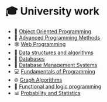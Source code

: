 # 🎓 University work
- 🌌 [Object Oriented Programming](https://github.com/raul-dunca/object-oriented-programming)
- 💾 [Advanced Programming Methods](https://github.com/raul-dunca/advanced-Programming-methods)
- 🕸️ [Web Programming](https://github.com/raul-dunca/web)
- 🧰 [Data structures and algorithms](https://github.com/raul-dunca/data-structures-and-algorithms)
- 📑 [Databases](https://github.com/raul-dunca/databases)
- 🏢 [Database Management Systems](https://github.com/raul-dunca/dbsm)
- 💻 [Fundamentals of Programming](https://github.com/raul-dunca/-fundamentals-of-programming)
- 🌐 [Graph Algorithms](https://github.com/raul-dunca/graph-algorithms)
- 🧩 [Functional and logic programming](https://github.com/raul-dunca/functional-and-logic-programming)
- 📊 [Probability and Statistics](https://github.com/raul-dunca/probability-and-statistics)

